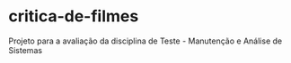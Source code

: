 # critica-de-filmes
Projeto para a avaliação da disciplina de Teste - Manutenção e Análise de Sistemas
